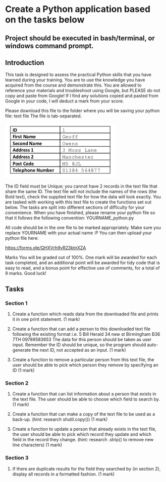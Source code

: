 # Create a Python application based on the tasks below
## Project should be executed in bash/terminal, or windows command prompt.

## Introduction

This task is designed to assess the practical Python skills that you have learned during your training. You are to use the knowledge you have acquired from the course and demonstrate this. You are allowed to reference your materials and troubleshoot using Google, but PLEASE do not copy and paste from Google! If I find any solutions copied and pasted from Google in your code, I will deduct a mark from your score.

Please download this file to the folder where you will be saving your python file: ​text file The file is tab-separated.

![database example](./img/db_table.png)

The ID field must be ​Unique​; you cannot have 2 records in the text file that share the same ID. The text file will not include the names of the rows (the ​Bold ​text), check the supplied text file for
how the data will look exactly.
You are tasked with working with this text file to create the functions set out below. The tasks are split into different sections of difficulty for your convenience.
When you have finished, please rename your python file so that it follows the following convention:
YOURNAME_python.py

All code should be in the one file to be marked appropriately. Make sure you replace YOURNAME with your actual name :P You can then upload your python file here:

https://forms.gle/QHXVrh9vR23ktnXZA

Marks
You will be graded out of 100%. One mark will be awarded for each task completed, and an additional point will be awarded for tidy code that is easy to read, and a bonus point for effective use of comments, for a total of ​9 marks​.
Good luck!

## Tasks

### Section 1

1. Create a function which reads data from the downloaded file and prints it in one print statement. (1 mark)

2. Create a function that can add a person to this downloaded text file following the existing format i.e.
5 Bill Herald 34 new st Birmingham B36 7TH 09789583653
The data for this person should be taken as user input. Remember the ID should be unique, so the program should auto-generate the next ID, not accepted as an input. (1 mark)

3. Create a function to remove a particular person from this text file, the user should be able to pick which person they remove by specifying an ID (1 mark)

### Section 2

1. Create a function that can list information about a person that exists in the text file. The user should be able to choose which field to search by. (1 mark)

2. Create a function that can make a copy of the text file to be used as a back-up.
(hint: research shutil.copy()) (1 mark)

3. Create a function to update a person that already exists in the text file, the user should be able to pick which record they update and which field in the record they change.
(hint: research .strip() to remove new line characters) (1 mark)

### Section 3

1. If there are duplicate results for the field they searched by (in section 2), display all records in a formatted fashion. (1 mark)
